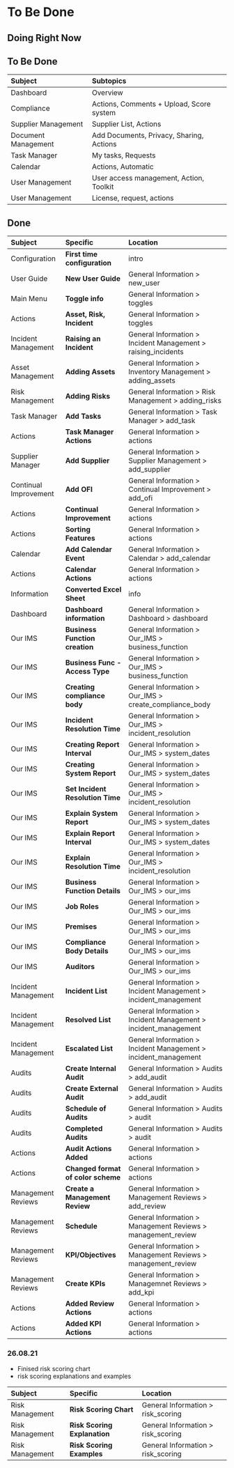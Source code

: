 # To Be Done

## Doing Right Now



## To Be Done


|Subject	 			|Subtopics									|
|:----------------------|:------------------------------------------|
|Dashboard				|Overview 									|
|Compliance				|Actions, Comments + Upload, Score system	|
|Supplier Management 	|Supplier List, Actions						|
|Document Management 	|Add Documents, Privacy, Sharing, Actions	|
|Task Manager			|My tasks, Requests							|
|Calendar 				|Actions, Automatic							|
|User Management		|User access management, Action, Toolkit	|
|User Management		|License, request, actions					|


## Done

|Subject				| Specific 							| Location	 													 |
|:----------------------|:----------------------------------|:---------------------------------------------------------------|
|Configuration 			|**First time configuration**		|intro 															 |
|User Guide 			|**New User Guide**					|General Information > new_user  								 |
|Main Menu 				|**Toggle info**					|General Information > toggles 									 |
|Actions 				|**Asset, Risk, Incident**			|General Information > toggles 									 |
|Incident Management	|**Raising an Incident**			|General Information > Incident Management > raising_incidents 	 |
|Asset Management		|**Adding Assets**					|General Information > Inventory Management > adding_assets 	 |
|Risk Management		|**Adding Risks**					|General Information > Risk Management > adding_risks 			 |
|Task Manager			|**Add Tasks**						|General Information > Task Manager > add_task 					 |
|Actions				|**Task Manager Actions**			|General Information > actions 									 |
|Supplier Manager		|**Add Supplier**					|General Information > Supplier Management > add_supplier 		 |
|Continual Improvement	|**Add OFI**						|General Information > Continual Improvement > add_ofi 			 |
|Actions				|**Continual Improvement**			|General Information > actions 									 |
|Actions				|**Sorting Features**				|General Information > actions 									 |
|Calendar				|**Add Calendar Event**				|General Information > Calendar > add_calendar 					 |
|Actions				|**Calendar Actions**				|General Information > actions 									 |
|Information			|**Converted Excel Sheet**			|info 															 |
|Dashboard				|**Dashboard information**			|General Information > Dashboard > dashboard 					 |
|Our IMS				|**Business Function creation** 	|General Information > Our_IMS > business_function 				 |
|Our IMS				|**Business Func - Access Type**	|General Information > Our_IMS > business_function 				 |
|Our IMS				|**Creating compliance body**		|General Information > Our_IMS > create_compliance_body 		 |
|Our IMS 				|**Incident Resolution Time**		|General Information > Our_IMS > incident_resolution 			 |
|Our IMS 				|**Creating Report Interval** 		|General Information > Our_IMS > system_dates 					 |
|Our IMS				|**Creating System Report**			|General Information > Our_IMS > system_dates 					 |
|Our IMS 				|**Set Incident Resolution Time**	|General Information > Our_IMS > incident_resolution 			 |
|Our IMS				|**Explain System Report**			|General Information > Our_IMS > system_dates 					 |
|Our IMS 				|**Explain Report Interval** 		|General Information > Our_IMS > system_dates 					 |
|Our IMS 				|**Explain Resolution Time**		|General Information > Our_IMS > incident_resolution 			 |
|Our IMS 				|**Business Function Details** 		|General Information > Our_IMS > our_ims 						 |
|Our IMS 				|**Job Roles**						|General Information > Our_IMS > our_ims 						 |
|Our IMS 				|**Premises**						|General Information > Our_IMS > our_ims						 |
|Our IMS 				|**Compliance Body Details** 		|General Information > Our_IMS > our_ims 						 |
|Our IMS 				|**Auditors**						|General Information > Our_IMS > our_ims 						 |
|Incident Management 	|**Incident List**					|General Information > Incident Management > incident_management |
|Incident Management 	|**Resolved List**					|General Information > Incident Management > incident_management |
|Incident Management 	|**Escalated List**					|General Information > Incident Management > incident_management |
|Audits 				|**Create Internal Audit**			|General Information > Audits > add_audit 						 |
|Audits 				|**Create External Audit**			|General Information > Audits > add_audit 						 |
|Audits 				|**Schedule of Audits**				|General Information > Audits > audit 							 |
|Audits 				|**Completed Audits**				|General Information > Audits > audit 							 |
|Actions 				|**Audit Actions Added**			|General Information > actions 									 |
|Actions 				|**Changed format of color scheme**	|General Information > actions 									 |
|Management Reviews		|**Create a Management Review**		|General Information > Management Reviews > add_review 			 |
|Management Reviews 	|**Schedule** 						|General Information > Management Reviews > management_review 	 |
|Management Reviews 	|**KPI/Objectives** 				|General Information > Management Reviews > management_review	 |
|Management Reviews 	|**Create KPIs**					|General Information > Managemnet Reviews > add_kpi 			 |
|Actions 				|**Added Review Actions**			|General Information > actions 									 |
|Actions 				|**Added KPI Actions** 				|General Information > actions 									 |


### 26.08.21

+ Finised risk scoring chart
+ risk scoring explanations and examples

|Subject				| Specific 							| Location	 													 |
|:----------------------|:----------------------------------|:---------------------------------------------------------------|
|Risk Management 		|**Risk Scoring Chart**				|General Information > risk_scoring 							 |
|Risk Management 		|**Risk Scoring Explanation**		|General Information > risk_scoring								 |
|Risk Management 		|**Risk Scoring Examples**			|General Information > risk_scoring 							 |